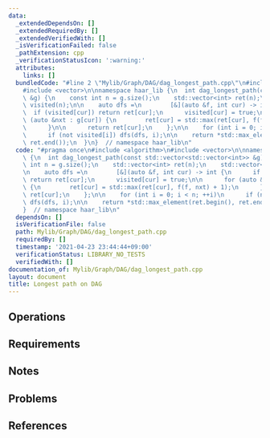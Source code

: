 ```yaml
---
data:
  _extendedDependsOn: []
  _extendedRequiredBy: []
  _extendedVerifiedWith: []
  _isVerificationFailed: false
  _pathExtension: cpp
  _verificationStatusIcon: ':warning:'
  attributes:
    links: []
  bundledCode: "#line 2 \"Mylib/Graph/DAG/dag_longest_path.cpp\"\n#include <algorithm>\n\
    #include <vector>\n\nnamespace haar_lib {\n  int dag_longest_path(const std::vector<std::vector<int>>\
    \ &g) {\n    const int n = g.size();\n    std::vector<int> ret(n);\n    std::vector<bool>\
    \ visited(n);\n\n    auto dfs =\n        [&](auto &f, int cur) -> int {\n    \
    \  if (visited[cur]) return ret[cur];\n      visited[cur] = true;\n\n      for\
    \ (auto &nxt : g[cur]) {\n        ret[cur] = std::max(ret[cur], f(f, nxt) + 1);\n\
    \      }\n\n      return ret[cur];\n    };\n\n    for (int i = 0; i < n; ++i)\n\
    \      if (not visited[i]) dfs(dfs, i);\n\n    return *std::max_element(ret.begin(),\
    \ ret.end());\n  }\n}  // namespace haar_lib\n"
  code: "#pragma once\n#include <algorithm>\n#include <vector>\n\nnamespace haar_lib\
    \ {\n  int dag_longest_path(const std::vector<std::vector<int>> &g) {\n    const\
    \ int n = g.size();\n    std::vector<int> ret(n);\n    std::vector<bool> visited(n);\n\
    \n    auto dfs =\n        [&](auto &f, int cur) -> int {\n      if (visited[cur])\
    \ return ret[cur];\n      visited[cur] = true;\n\n      for (auto &nxt : g[cur])\
    \ {\n        ret[cur] = std::max(ret[cur], f(f, nxt) + 1);\n      }\n\n      return\
    \ ret[cur];\n    };\n\n    for (int i = 0; i < n; ++i)\n      if (not visited[i])\
    \ dfs(dfs, i);\n\n    return *std::max_element(ret.begin(), ret.end());\n  }\n\
    }  // namespace haar_lib\n"
  dependsOn: []
  isVerificationFile: false
  path: Mylib/Graph/DAG/dag_longest_path.cpp
  requiredBy: []
  timestamp: '2021-04-23 23:44:44+09:00'
  verificationStatus: LIBRARY_NO_TESTS
  verifiedWith: []
documentation_of: Mylib/Graph/DAG/dag_longest_path.cpp
layout: document
title: Longest path on DAG
---
```


## Operations

## Requirements

## Notes

## Problems

## References
